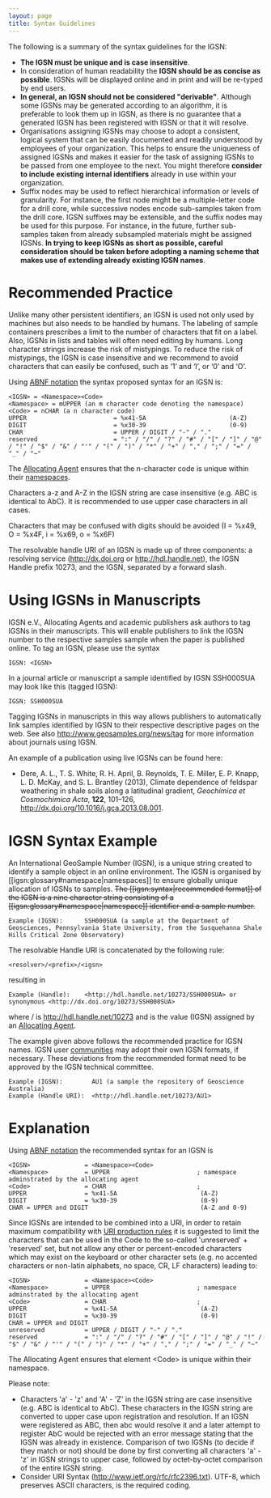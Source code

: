 ```yaml
---
layout: page
title: Syntax Guidelines
---
```




The following is a summary of the syntax guidelines for the IGSN:

  - **The IGSN must be unique and is case insensitive**.
  - In consideration of human readability the **IGSN should be as concise as possible**. IGSNs will be displayed online and in print and will be re-typed by end users.
  - **In general, an IGSN should not be considered "derivable"**. Although some IGSNs may be generated according to an algorithm, it is preferable to look them up in IGSN, as there is no guarantee that a generated IGSN has been registered with IGSN or that it will resolve.
  - Organisations assigning IGSNs may choose to adopt a consistent, logical system that can be easily documented and readily understood by employees of your organization. This helps to ensure the uniqueness of assigned IGSNs and makes it easier for the task of assigning IGSNs to be passed from one employee to the next. You might therefore **consider to include existing internal identifiers** already in use within your organization.
  - Suffix nodes may be used to reflect hierarchical information or levels of granularity. For instance, the first node might be a multiple-letter code for a drill core, while successive nodes encode sub-samples taken from the drill core. IGSN suffixes may be extensible, and the suffix nodes may be used for this purpose. For instance, in the future, further sub-samples taken from already subsampled materials might be assigned IGSNs. **In trying to keep IGSNs as short as possible, careful consideration should be taken before adopting a naming scheme that makes use of extending already existing IGSN names**.


# Recommended Practice #

Unlike many other persistent identifiers, an IGSN is used not only used by machines but also needs to be handled by humans. The labeling of sample containers prescribes a limit to the number of characters that fit on a label. Also, IGSNs in lists and tables will often need editing by humans. Long character strings increase the risk of mistypings. To reduce the risk of mistypings, the IGSN is case insensitive and we recommend to avoid characters that can easily be confused, such as ‘1’ and ‘I’, or  ‘0’ and ‘O’.

Using [ABNF notation](http://tools.ietf.org/html/rfc5234) the syntax proposed syntax for an IGSN is:


    <IGSN> = <Namespace><Code>
    <Namespace> = mUPPER (an m character code denoting the namespace)
    <Code> = nCHAR (a n character code) 
    UPPER                        = %x41-5A                       (A-Z)
    DIGIT                        = %x30-39                       (0-9)
    CHAR                         = UPPER / DIGIT / "-" / "." 
    reserved                     = ":" / "/" / "?" / "#" / "[" / "]" / "@" / "!" / "$" / "&" / "'" / "(" / ")" / "*" / "+" / "," / ";" / "=" / "_" / "~"


The [Allocating Agent](../agents) ensures that the n-character code is unique within their [namespaces](../namespaces).

Characters a-z and A-Z in the IGSN string are case insensitive (e.g. ABC is identical to AbC). It is recommended to use upper case characters in all cases.

Characters that may be confused with digits should be avoided (I = %x49, O = %x4F, i = %x69, o = %x6F)

The resolvable handle URI of an IGSN is made up of three components: a resolving service (<http://dx.doi.org> or <http://hdl.handle.net>), the IGSN Handle prefix 10273, and the IGSN, separated by a forward slash.

# Using IGSNs in Manuscripts #

IGSN e.V., Allocating Agents and academic publishers ask authors to tag IGSNs in their manuscripts. This will enable publishers to link the IGSN number to the respective samples sample when the paper is published online. To tag an IGSN, please use the syntax

    IGSN: <IGSN> 

In a journal article or manuscript a sample identified by IGSN SSH000SUA may look like this (tagged IGSN):

    IGSN: SSH000SUA

Tagging IGSNs in manuscripts in this way allows publishers to automatically link samples identified by IGSN to their respective descriptive pages on the web. See also <http://www.geosamples.org/news/tag> for more information about journals using IGSN.

An example of a publication using live IGSNs can be found here:

  * Dere, A. L., T. S. White, R. H. April, B. Reynolds, T. E. Miller, E. P. Knapp, L. D. McKay, and S. L. Brantley (2013), Climate dependence of feldspar weathering in shale soils along a latitudinal gradient, *Geochimica et Cosmochimica Acta*, **122**, 101–126, <http://dx.doi.org/10.1016/j.gca.2013.08.001>.

# IGSN Syntax Example #

An International GeoSample Number (IGSN), is a unique string created to identify a sample object in an online environment. The IGSN is organised by [[igsn:glossary#namespace|namespaces]] to ensure globally unique allocation of IGSNs to samples. <del>The [[igsn:syntax|recommended format]] of the IGSN is a nine character string consisting of a [[igsn:glossary#namespace|namespace]] identifier and a sample number.</del>

    Example (IGSN):      SSH000SUA (a sample at the Department of Geosciences, Pennsylvania State University, from the Susquehanna Shale Hills Critical Zone Observatory)

The resolvable Handle URI is concatenated by the following rule:

    <resolver>/<prefix>/<igsn>

resulting in

    Example (Handle):    <http://hdl.handle.net/10273/SSH000SUA> or synonymous <http://dx.doi.org/10273/SSH000SUA>

where <resolver>/<prefix> is <http://hdl.handle.net/10273> and  <igsn> is the value (IGSN) assigned by an [Allocating Agent](../agents).

The example given above follows the recommended practice for IGSN names. IGSN user [communities](../communities) may adopt their own IGSN formats, if necessary. These deviations from the recommended format need to be approved by the IGSN technical committee.

    Example (IGSN):        AU1 (a sample the repository of Geoscience Australia)
    Example (Handle URI):  <http://hdl.handle.net/10273/AU1>


# Explanation #

Using [ABNF notation](http://tools.ietf.org/html/rfc5234) the recommended syntax for an IGSN is


    <IGSN>               = <Namespace><Code>
    <Namespace>          = UPPER                        ; namespace adminstrated by the allocating agent
    <Code>               = CHAR                         ; 
    UPPER                = %x41-5A                       (A-Z)
    DIGIT                = %x30-39                       (0-9)
    CHAR = UPPER and DIGIT                               (A-Z and 0-9)

Since IGSNs are intended to be combined into a URI, in order to retain maximum compatibility with [URI production rules](http://tools.ietf.org/html/rfc3986) it is suggested to limit the characters that can be used in the Code to the so-called 'unreserved' + 'reserved' set, but not allow any other or percent-encoded characters which may exist on the keyboard or other character sets (e.g. no accented characters or non-latin alphabets, no space, CR, LF characters) leading to: 

    <IGSN>               = <Namespace><Code>
    <Namespace>          = UPPER                        ; namespace adminstrated by the allocating agent
    <Code>               = CHAR                         ; 
    UPPER                = %x41-5A                       (A-Z)
    DIGIT                = %x30-39                       (0-9)
    CHAR = UPPER and DIGIT
    unreserved           = UPPER / DIGIT / "-" / "." 
    reserved             = ":" / "/" / "?" / "#" / "[" / "]" / "@" / "!" / "$" / "&" / "'" / "(" / ")" / "*" / "+" / "," / ";" / "=" / "_" / "~"


The Allocating Agent ensures that element \<Code\> is unique within their namespace.

Please note:

   - Characters 'a' - 'z' and 'A' - 'Z' in the IGSN string are case insensitive (e.g. ABC is identical to AbC). These characters in the IGSN string are converted to upper case upon registration and resolution. If an IGSN were registered as ABC, then abc would resolve it and a later attempt to register AbC would be rejected with an error message stating that the IGSN was already in existence. Comparison of two IGSNs (to decide if they match or not) should be done by first converting all characters 'a' - 'z' in IGSN strings to upper case, followed by octet-by-octet comparison of the entire IGSN string.
   - Consider URI Syntax (<http://www.ietf.org/rfc/rfc2396.txt>). UTF-8, which preserves ASCII characters, is the required coding. 

